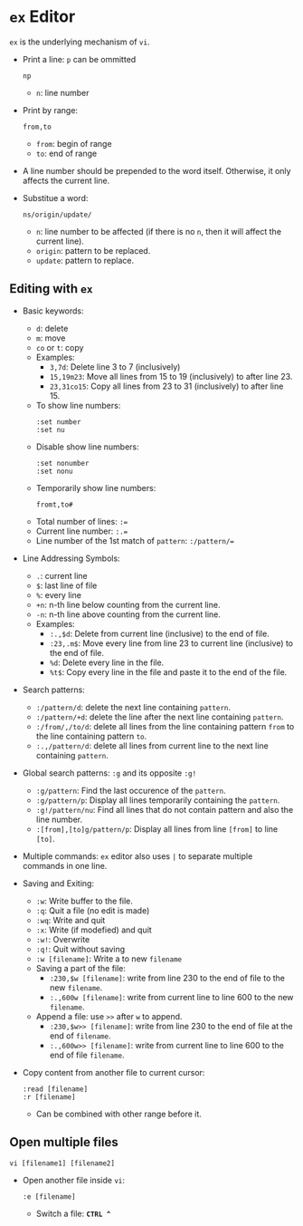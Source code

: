 # `ex` Editor

`ex` is the underlying mechanism of `vi`.

- Print a line: `p` can be ommitted
    ```
    np
    ```
    - `n`: line number
- Print by range:
    ```
    from,to
    ```
    - `from`: begin of range
    - `to`: end of range
- A line number should be prepended to the word itself. Otherwise, it only affects the current line.

- Substitue a word:
    ```
    ns/origin/update/
    ```
    - `n`: line number to be affected (if there is no `n`, then it will affect the current line).
    - `origin`: pattern to be replaced.
    - `update`: pattern to replace.

## Editing with `ex`

- Basic keywords:
    - `d`: delete
    - `m`: move
    - `co` or `t`: copy
    - Examples:
        - `3,7d`: Delete line 3 to 7 (inclusively)
        - `15,19m23`: Move all lines from 15 to 19 (inclusively) to after line 23.
        - `23,31co15`: Copy all lines from 23 to 31 (inclusively) to after line 15.
    - To show line numbers:
        ```
        :set number
        :set nu
        ```
    - Disable show line numbers:
        ```
        :set nonumber
        :set nonu
        ```
    - Temporarily show line numbers:
        ```
        fromt,to#
        ```
    - Total number of lines: `:=`
    - Current line number: `:.=`
    - Line number of the 1st match of `pattern`: `:/pattern/=`

- Line Addressing Symbols:
    - `.`: current line
    - `$`: last line of file
    - `%`: every line
    - `+n`: n-th line below counting from the current line.
    - `-n`: n-th line above counting from the current line. 
    - Examples:
        - `:.,$d`: Delete from current line (inclusive) to the end of file.
        - `:23,.m$`: Move every line from line 23 to current line (inclusive) to the end of file.
        - `%d`: Delete every line in the file.
        - `%t$`: Copy every line in the file and paste it to the end of the file.
- Search patterns:
    - `:/pattern/d`: delete the next line containing `pattern`.
    - `:/pattern/+d`: delete the line after the next line containing `pattern`.
    - `:/from/,/to/d`: delete all lines from the line containing pattern `from` to the line containing pattern `to`.
    - `:.,/pattern/d`: delete all lines from current line to the next line containing `pattern`.

- Global search patterns: `:g` and its opposite `:g!`
    - `:g/pattern`: Find the last occurence of the `pattern`.
    - `:g/pattern/p`: Display all lines temporarily containing the `pattern`.
    - `:g!/pattern/nu`: Find all lines that do not contain pattern and also the line number.
    - `:[from],[to]g/pattern/p`: Display all lines from line `[from]` to line `[to]`.

- Multiple commands: `ex` editor also uses `|` to separate multiple commands in one line.

- Saving and Exiting:
    - `:w`: Write buffer to the file.
    - `:q`: Quit a file (no edit is made)
    - `:wq`: Write and quit
    - `:x`: Write (if modefied) and quit
    - `:w!`: Overwrite
    - `:q!`: Quit without saving
    - `:w [filename]`: Write a to new `filename`
    - Saving a part of the file:
        - `:230,$w [filename]`: write from line 230 to the end of file to the new `filename`.
        - `:.,600w [filename]`: write from current line to line 600 to the new `filename`.
    - Append a file: use `>>` after `w` to append.
        - `:230,$w>> [filename]`: write from line 230 to the end of file at the end of `filename`.
        - `:.,600w>> [filename]`: write from current line to line 600 to the end of file `filename`.
- Copy content from another file to current cursor:
    ```
    :read [filename]
    :r [filename]
    ```
    - Can be combined with other range before it.

## Open multiple files

```
vi [filename1] [filename2]
```

- Open another file inside `vi`:
    ```
    :e [filename]
    ```
    - Switch a file: **`CTRL ^`**
